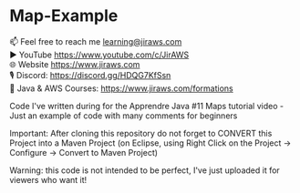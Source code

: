 # Map-Example

📫 Feel free to reach me learning@jiraws.com  
▶️ YouTube https://www.youtube.com/c/JirAWS  
🌐 Website https://www.jiraws.com  
🎙️ Discord: https://discord.gg/HDQG7KfSsn  
📔 Java & AWS Courses: https://www.jiraws.com/formations  

Code I've written during for the Apprendre Java #11 Maps tutorial video - Just an example of code with many comments for beginners

Important: After cloning this repository do not forget to CONVERT this Project into a Maven Project (on Eclipse, using Right Click on the Project -> Configure -> Convert to Maven Project)

Warning: this code is not intended to be perfect, I've just uploaded it for viewers who want it! 
